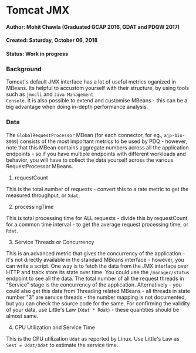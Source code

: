 # Tomcat JMX


#### Author:   Mohit Chawla (Graduated GCAP 2016, GDAT and PDQW 2017)
#### Created:  Saturday, October 06, 2018 
#### Status:   Work in progress 


### Background
Tomcat's default JMX interface has a lot of useful metrics oganized in MBeans. Its helpful to accustom yourself with their structure, by using tools such as <code>jmxcli</code> and <code>Java Management Console</code>. It is also possible to extend and customise MBeans - this can be a big advantage when doing in-depth performance analysis.

### Data 
The <code>GlobalRequestProcessor</code> MBean (for each connector, for eg., <code>ajp-bio-8009</code>) consists of the most important metrics to be used by PDQ - however, note that this MBean contains aggregate numbers across all the application endpoints - so if you have multiple endpoints with different workloads and behavior, you will have to collect the data yourself across the various RequestProcessor MBeans.  

1. requestCount

This is the total number of requests - convert this to a rate metric to get the measured throughput, or <code>Xdat</code>.

2. processingTime

This is total processing time for ALL requests - divide this by requestCount for a common time interval - to get the average request processing time, or <code>Rdat</code>.

3. Service Threads or Concurrency

This is an advanced metric that gives the concurrency of the application - it's not directly available in the standard MBeans interface - however, you can write a script. One way is to fetch the data from the JMX interface over HTTP and track store its state over time. You could use the <code>/manager/status</code> endpoint to see all the data. The total number of all the request threads in "Service" stage is the concurrency of the application. Alternatively - you could also get this data from Threading related MBeans - all threads in state number "3" are service threads - the number mapping is not documented, but you can check the source code for the same. For confirming the validity of your data, use Little's Law (<code>Xdat * Rdat</code>) - these quantities should be almost same.

4. CPU Utilization and Service Time

This is the CPU utilization <code>Udat</code> as reported by Linux. Use Little's Law as <code>Sest = Udat/Xdat</code> to estimate the service time.



